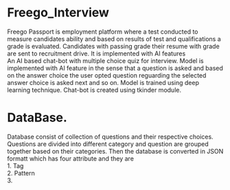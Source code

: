 # Freego_Interview
Freego Passport is employment platform where a test conducted to measure candidates ability and based on results of test and qualifications a grade is evaluated. Candidates with passing grade their resume with grade are sent to recruitment drive. It is implemented with AI features
<br /> An AI based chat-bot with multiple choice quiz for interview. Model is implemented with AI feature in the sense that a question is asked and based on the answer choice the user opted question reguarding the selected answer choice is asked next and so on. Model is trained using deep learning technique. Chat-bot is created using tkinder module.
<br>
# DataBase.
Database consist of collection of questions and their respective choices. Questions are divided into different category and question are grouped together based on their categories. Then the database is converted in JSON formatt which has four attribute and they are
<br /> 1. Tag
<br /> 2. Pattern
<br /> 3. 
